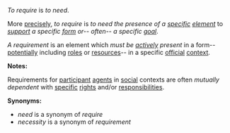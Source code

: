 *To require* is *to need*.  

More [precisely](https://github.com/gcassel/Modular-Organization-Terminology/blob/master/terms/specialize.md), *to require* is *to need the presence of a [specific](https://github.com/gcassel/Modular-Organization-Terminology/blob/master/terms/specific.md) [element](https://github.com/gcassel/Modular-Organization-Terminology/blob/master/terms/element.md)* to *[support](https://github.com/gcassel/Modular-Organization-Terminology/blob/master/terms/support.md) a specific [form](https://github.com/gcassel/Modular-Organization-Terminology/blob/master/terms/form.md) or-- often-- a specific [goal](https://github.com/gcassel/Modular-Organization-Terminology/blob/master/terms/goal.md)*.

*A requirement* is an element which *must be [actively](https://github.com/gcassel/Modular-Organization-Terminology/blob/master/terms/active.md) present* in a form-- [potentially](https://github.com/gcassel/Modular-Organization-Terminology/blob/master/terms/potential.md) including [roles](https://github.com/gcassel/Modular-Organization-Terminology/blob/master/terms/role.md) or [resources](https://github.com/gcassel/Modular-Organization-Terminology/blob/master/terms/resource.md)-- in a specific [official](https://github.com/gcassel/Modular-Organization-Terminology/blob/master/terms/official.md) [context](https://github.com/gcassel/Modular-Organization-Terminology/blob/master/terms/context.md).  

**Notes:**  

Requirements for [participant](https://github.com/gcassel/Modular-Organization-Terminology/blob/master/terms/participant.md) [agents](https://github.com/gcassel/Modular-Organization-Terminology/blob/master/terms/agent.md) in [social](https://github.com/gcassel/Modular-Organization-Terminology/blob/master/terms/social.md) contexts are often *mutually dependent* with [specific](https://github.com/gcassel/Modular-Organization-Terminology/blob/master/terms/specific.md) [rights](https://github.com/gcassel/Modular-Organization-Terminology/blob/master/terms/right.md) and/or [responsibilities](https://github.com/gcassel/Modular-Organization-Terminology/blob/master/terms/responsibility.md).

**Synonyms:**  
* *need* is a synonym of *require*
* *necessity* is a synonym of *requirement*
